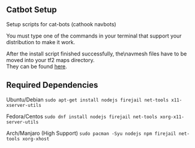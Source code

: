 ## Catbot Setup

Setup scripts for  cat-bots (cathook navbots)

You must type one of the commands in your terminal that support your distribution to make it work.

After the install script finished successfully, the\navmesh files have to be moved into your tf2 maps directory.  
They can be found [here](https://github.com/Yayo443/catbot-database).

## Required Dependencies
Ubuntu/Debian
`sudo apt-get install nodejs firejail net-tools x11-xserver-utils`

Fedora/Centos
`sudo dnf install nodejs firejail net-tools xorg-x11-server-utils`

Arch/Manjaro (High Support)
`sudo pacman -Syu nodejs npm firejail net-tools xorg-xhost`
